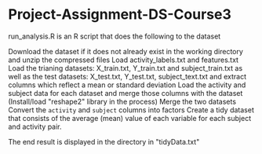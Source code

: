# Project-Assignment-DS-Course3

run_analysis.R is an R script that does the following to the dataset

Download the dataset if it does not already exist in the working directory and unzip the compressed files
Load activity_labels.txt and features.txt
Load the trianing datasets: X_train.txt, Y_train.txt and subject_train.txt as well as the test datasets: X_test.txt, Y_test.txt, subject_text.txt and extract columns which reflect a mean or standard deviation
Load the activity and subject data for each dataset and merge those columns with the dataset (Install/load "reshape2" library in the process)
Merge the two datasets
Convert the `activity` and `subject` columns into factors
Create a tidy dataset that consists of the average (mean) value of each variable for each subject and activity pair.

The end result is displayed in the directory in "tidyData.txt"
